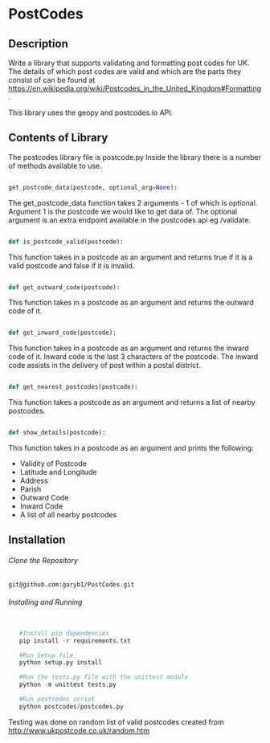 # PostCodes

## Description
Write a library that supports validating and formatting post codes for UK.
The details of which post codes are valid and which are the parts they consist of can be found at
https://en.wikipedia.org/wiki/Postcodes_in_the_United_Kingdom#Formatting.

This library uses the geopy and postcodes.io API.

## Contents of Library

The postcodes library file is postcode.py
Inside the library there is a number of methods available to use.

```python

get_postcode_data(postcode, optional_arg=None):

```

The get_postcode_data function takes 2 arguments - 1 of which is optional.
Argument 1 is the postcode we would like to get data of.
The optional argument is an extra endpoint available in the postcodes api eg /validate.

```python

def is_postcode_valid(postcode):

```
This function takes in a postcode as an argument and returns true if it is a valid postcode and false if it is invalid.

```python

def get_outward_code(postcode):

```

This function takes in a postcode as an argument and returns the outward code of it.

```python

def get_inward_code(postcode):

```

This function takes in a postcode as an argument and returns the inward code of it.
Inward code is the last 3 characters of the postcode.
The inward code assists in the delivery of post within a postal district.

```python

def get_nearest_postcodes(postcode):

```

This function takes a postcode as an argument and returns a list of nearby postcodes.

```python

def show_details(postcode):

```
This function takes in a postcode as an argument and prints the following:
- Validity of Postcode
- Latitude and Longitude
- Address
- Parish
- Outward Code
- Inward Code
- A list of all nearby postcodes

## Installation

###### Clone the Repository

`git@github.com:garyb1/PostCodes.git`

###### Installing and Running

```python

   #Install pip dependencies
   pip install -r requirements.txt

   #Run Setup file
   python setup.py install

   #Run the tests.py file with the unittest module
   python -m unittest tests.py

   #Run postcodes script
   python postcodes/postcodes.py
```

Testing was done on random list of valid postcodes created from http://www.ukpostcode.co.uk/random.htm
